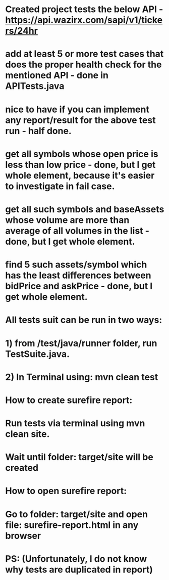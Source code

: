 # Created project tests the below API - https://api.wazirx.com/sapi/v1/tickers/24hr

#   add at least 5 or more test cases that does the proper health check for the mentioned API - done in APITests.java
#   nice to have if you can implement any report/result for the above test run - half done.
#   get all symbols whose open price is less than low price - done, but I get whole element, because it's easier to investigate in fail case.
#   get all such symbols and baseAssets whose volume are more than average of all volumes in the list - done, but I get whole element.
#   find 5 such assets/symbol which has the least differences between bidPrice and askPrice - done, but I get whole element.

# All tests suit can be run in two ways: 
# 1) from /test/java/runner folder, run TestSuite.java.
# 2) In Terminal using:  mvn clean test

# How to create surefire report:
# Run tests via terminal using mvn clean site.
# Wait until folder: target/site will be created

# How to open surefire report:
# Go to folder: target/site and open file: surefire-report.html in any browser
# PS: (Unfortunately, I do not know why tests are duplicated in report)
 





